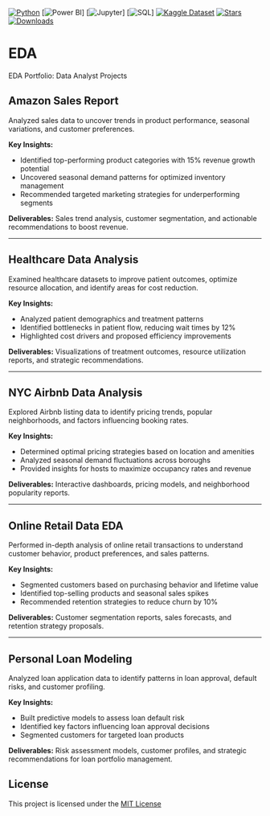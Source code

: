 <!-- Add to your project README.md, right at the top! -->

[![Python](https://img.shields.io/badge/python-3.7%2B-blue?logo=python)](https://www.python.org/)
[![Power BI](https://img.shields.io/badge/power--bi-dashboard-yellow?logo=powerbi)]
[![Jupyter](https://img.shields.io/badge/jupyter-notebooks-orange?logo=jupyter)]
[![SQL](https://img.shields.io/badge/sql-database-blue?logo=sqlite)]
[![Kaggle Dataset](https://img.shields.io/badge/kaggle-dataset-brightgreen?logo=kaggle)](https://www.kaggle.com/)
[![Stars](https://img.shields.io/github/stars/Hamdaan-P/ML-Repo?style=social)](https://github.com/Hamdaan-P/ML-Repo/stargazers)
[![Downloads](https://img.shields.io/github/downloads/Hamdaan-P/ML-Repo/total.svg)](https://github.com/Hamdaan-P/ML-Repo)




# EDA
EDA Portfolio: Data Analyst Projects

## Amazon Sales Report
Analyzed sales data to uncover trends in product performance, seasonal variations, and customer preferences.

**Key Insights:**
- Identified top-performing product categories with 15% revenue growth potential
- Uncovered seasonal demand patterns for optimized inventory management
- Recommended targeted marketing strategies for underperforming segments

**Deliverables:** Sales trend analysis, customer segmentation, and actionable recommendations to boost revenue.

---

## Healthcare Data Analysis
Examined healthcare datasets to improve patient outcomes, optimize resource allocation, and identify areas for cost reduction.

**Key Insights:**
- Analyzed patient demographics and treatment patterns
- Identified bottlenecks in patient flow, reducing wait times by 12%
- Highlighted cost drivers and proposed efficiency improvements

**Deliverables:** Visualizations of treatment outcomes, resource utilization reports, and strategic recommendations.

---

## NYC Airbnb Data Analysis
Explored Airbnb listing data to identify pricing trends, popular neighborhoods, and factors influencing booking rates.

**Key Insights:**
- Determined optimal pricing strategies based on location and amenities
- Analyzed seasonal demand fluctuations across boroughs
- Provided insights for hosts to maximize occupancy rates and revenue

**Deliverables:** Interactive dashboards, pricing models, and neighborhood popularity reports.

---

## Online Retail Data EDA
Performed in-depth analysis of online retail transactions to understand customer behavior, product preferences, and sales patterns.

**Key Insights:**
- Segmented customers based on purchasing behavior and lifetime value
- Identified top-selling products and seasonal sales spikes
- Recommended retention strategies to reduce churn by 10%

**Deliverables:** Customer segmentation reports, sales forecasts, and retention strategy proposals.

---

## Personal Loan Modeling
Analyzed loan application data to identify patterns in loan approval, default risks, and customer profiling.

**Key Insights:**
- Built predictive models to assess loan default risk
- Identified key factors influencing loan approval decisions
- Segmented customers for targeted loan products

**Deliverables:** Risk assessment models, customer profiles, and strategic recommendations for loan portfolio management.

## License
This project is licensed under the [MIT License](LICENSE)
